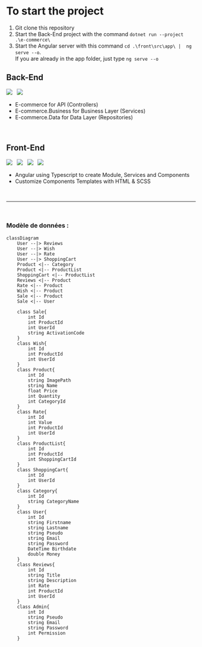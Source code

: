 # To start the project
1. Git clone this repository
2. Start the Back-End project with the command ``` dotnet run --project .\e-commerce\ ```
3. Start the Angular server with this command
   ``` cd .\front\src\app\ |  ng serve --o ```. <br>If you are already in the app folder, just type ``` ng serve --o ```

## Back-End
<img src="https://img.shields.io/badge/C%23-239120?style=for-the-badge&logo=csharp&logoColor=white" /> &nbsp; <img src="https://img.shields.io/badge/.NET-5C2D91?style=for-the-badge&logo=.net&logoColor=white" />

- E-commerce for API (Controllers)
- E-commerce.Business for Business Layer (Services)
- E-commerce.Data for Data Layer (Repositories)

<br>

## Front-End
<img src="https://img.shields.io/badge/Angular-DD0031?style=for-the-badge&logo=angular&logoColor=white" /> &nbsp; <img src="https://img.shields.io/badge/TypeScript-007ACC?style=for-the-badge&logo=typescript&logoColor=white" />
 &nbsp;  <img src="https://img.shields.io/badge/Sass-CC6699?style=for-the-badge&logo=sass&logoColor=white" /> &nbsp; <img src="https://img.shields.io/badge/HTML5-E34F26?style=for-the-badge&logo=html5&logoColor=white" />

- Angular using Typescript to create Module, Services and Components
- Customize Components Templates with HTML & SCSS
  
<br>

---

<br>

### Modèle de données :
```mermaid
classDiagram
    User --|> Reviews
    User --|> Wish
    User --|> Rate
    User --|> ShoppingCart
    Product <|-- Category
    Product <|-- ProductList
    ShoppingCart <|-- ProductList
    Reviews <|-- Product
    Rate <|-- Product
    Wish <|-- Product
    Sale <|-- Product
    Sale <|-- User

    class Sale{
        int Id
        int ProductId
        int UserId
        string ActivationCode
    }
    class Wish{
        int Id
        int ProductId
        int UserId
    }
    class Product{
        int Id
        string ImagePath
        string Name
        float Price
        int Quantity
        int CategoryId
    }
    class Rate{
        int Id
        int Value
        int ProductId
        int UserId
    }
    class ProductList{
        int Id
        int ProductId
        int ShoppingCartId
    }
    class ShoppingCart{
        int Id
        int UserId
    }
    class Category{
        int Id
        string CategoryName
    }
    class User{
        int Id
        string Firstname
        string Lastname
        string Pseudo
        string Email
        string Password
        DateTime Birthdate
        double Money
    }
    class Reviews{
        int Id
        string Title
        string Description
        int Rate
        int ProductId
        int UserId
    }
    class Admin{
        int Id
        string Pseudo
        string Email
        string Password
        int Permission
    }
```
